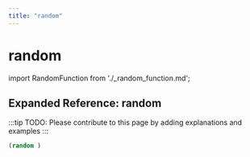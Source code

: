 ```yaml
---
title: "random"
---
```


# random

import RandomFunction from './_random_function.md';

<RandomFunction />

## Expanded Reference: random

:::tip
TODO: Please contribute to this page by adding explanations and examples
:::

```lisp
(random )
```
